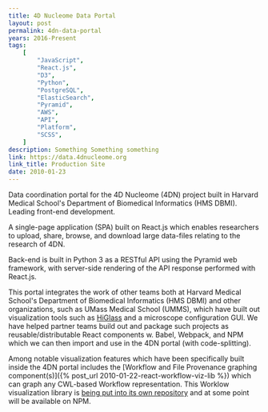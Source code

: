 ```yaml
---
title: 4D Nucleome Data Portal
layout: post
permalink: 4dn-data-portal
years: 2016-Present
tags:
    [
        "JavaScript",
        "React.js",
        "D3",
        "Python",
        "PostgreSQL",
        "ElasticSearch",
        "Pyramid",
        "AWS",
        "API",
        "Platform",
        "SCSS",
    ]
description: Something Something something
link: https://data.4dnucleome.org
link_title: Production Site
date: 2010-01-23
---
```


Data coordination portal for the 4D Nucleome (4DN) project built in Harvard Medical School's Department of Biomedical Informatics (HMS DBMI). Leading front-end development.

A single-page application (SPA) built on React.js which enables researchers to upload, share, browse, and download large data-files relating to the research of 4DN.

Back-end is built in Python 3 as a RESTful API using the Pyramid web framework, with server-side rendering of the API response performed with React.js.

This portal integrates the work of other teams both at Harvard Medical School's Department of Biomedical Informatics (HMS DBMI) and other organizations, such as UMass Medical School (UMMS), which have built out visualization tools such as [HiGlass](https://higlass.io) and a microscope configuration GUI. We have helped partner teams build out and package such projects as reusable/distributable React components w. Babel, Webpack, and NPM which we can then import and use in the 4DN portal (with code-splitting).

Among notable visualization features which have been specifically built inside the 4DN portal includes the [Workflow and File Provenance graphing component(s)]({% post_url 2010-01-22-react-workflow-viz-lib %}) which can graph any CWL-based Workflow representation. This Worklow visualization library is [being put into its own repository](https://github.com/4dn-dcic/react-workflow-viz) and at some point will be available on NPM.
